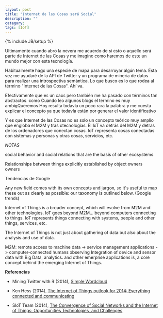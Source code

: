 ```yaml
---
layout: post
title: "Internet de las Cosas será Social"
description: ""
category: 
tags: [IoT]
---
```

{% include JB/setup %}

Ultimamente cuando abro la nevera me acuerdo de si esto o aquello será parte de Internet de las Cosas y me imagino como haremos de este un mundo mejor con esta tecnología.

Habitualmente hago una especie de mapa para desarroyar algún tema. Esta vez me ayudaré de la API de Twitter y un programa de minería de datos para realizar una introspectiva semántica. Lo que busco es lo que rodea al término "Internet de las Cosas". Ahí va.


Efectivamente que es un caos pero también me ha pasado con términos tan abstractos. como Cuando leo algunos blogs el termino es muy ambigQueremos Hoy resulta todavía un poco rara la palabra y me cuesta explicar el concepto ya que todavía están por generar el valor identificativo 

Y es que Internet de las Cosas no es solo un concepto teórico muy amplio que engloba el M2M y tras otecnologías. El IoT va detrás del M2M y detras de los ordenadores que conectan cosas. IoT representa cosas conectadas con sistemas y personas y otras cosas, servicios, etc.

*NOTAS*

social behavior and social relations that are the basis of other ecosystems

Relationships between things explicitly established by object
owners
owners

Tendencias de Google

<script type="text/javascript" src="//www.google.com/trends/embed.js?hl=es&q=Internet+of+things&date=1/2013+17m&cmpt=geo&content=1&cid=TIMESERIES_GRAPH_0&export=5&w=500&h=330"></script>

Any new field comes with its own concepts and jargon, so it's useful to map these out as clearly as possible: our taxonomy is outlined below. (Google trends)


Internet of Things is a broader concept, which will evolve from M2M and other technologies. IoT goes beyond M2M… beyond computers connecting to things. IoT represents things connecting with systems, people and other things, services, etc. 

The Internet of Things is not just about gathering of data but also about the analysis and use of data. 

M2M: remote access to machine data -> service management applications -> computer-connected humans observing Integration of device and sensor
data with Big Data, analytics. and other emerprise applications is, a core concept behind the emerging Internet
of Things.


**Referencias**

- Mining Twitter with R (2014), [Simple Wordcloud](https://sites.google.com/site/miningtwitter/questions/talking-about/wordclouds/wordcloud1)

- Ken Hess (2014), [The Internet of Things outlook for 2014: Everything connected and communicating](http://www.zdnet.com/the-internet-of-things-outlook-for-2014-everything-connected-and-communicating-7000024930/)

- SIoT Team (2014), [The Convergence of Social Networks and the Internet of Things: Opportunities Technologies, and Challenges](http://www.social-iot.org/index.php?p=news&n=16)





